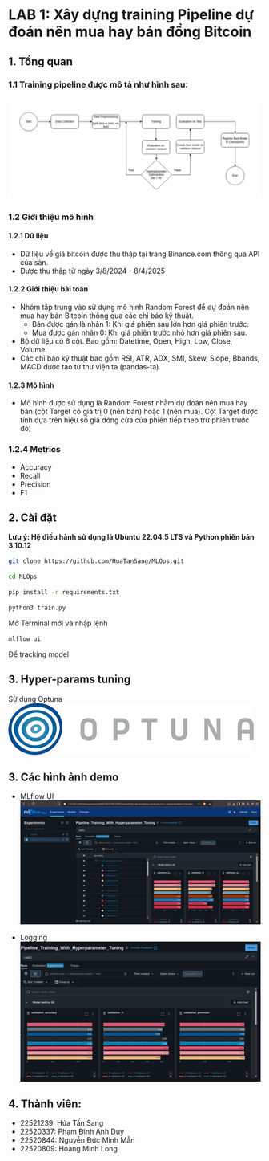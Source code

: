 # LAB 1: Xây dựng training Pipeline dự đoán nên mua hay bán đồng Bitcoin  

## 1. Tổng quan 
### 1.1 Training pipeline được mô tả như hình sau: 
![Pipeline](image/pipeline.png)


### 1.2 Giới thiệu mô hình 
#### 1.2.1 Dữ liệu 
- Dữ liệu về giá bitcoin được thu thập tại trang Binance.com thông qua API của sàn. 
- Được thu thập từ ngày 3/8/2024 - 8/4/2025  

#### 1.2.2 Giới thiệu bài toán 
- Nhóm tập trung vào sử dụng mô hình Random Forest để dự đoán nên mua hay bán Bitcoin thông qua các chỉ báo kỹ thuật.  
	+ Bán được gán là nhãn 1: Khi giá phiên sau lớn hơn giá phiên trước. 
	+ Mua được gán nhãn 0: Khi giá phiên trước nhỏ hơn giá phiên sau.  
- Bộ dữ liệu có 6 cột. Bao gồm: Datetime, Open, High, Low, Close, Volume. 
- Các chỉ báo kỹ thuật bao gồm RSI, ATR, ADX, SMI, Skew, Slope, Bbands, MACD được tạo từ thư viện ta (pandas-ta)  
 

#### 1.2.3 Mô hình 
- Mô hình được sử dụng là Random Forest nhằm dự đoán nên mua hay bán (cột Target có giá trị 0 (nên bán) hoặc 1 (nên mua). Cột Target được tính dựa trên hiệu số giá đóng cửa của phiên tiếp theo trừ phiên trước đó)

### 1.2.4 Metrics  
- Accuracy 
- Recall 
- Precision 
- F1 

## 2. Cài đặt   
**Lưu ý: Hệ điều hành sử dụng là Ubuntu 22.04.5 LTS và Python phiên bản 3.10.12**
```bash 
git clone https://github.com/HuaTanSang/MLOps.git
```
```bash 
cd MLOps
```
```bash 
pip install -r requirements.txt 
```
``` bash
python3 train.py  
```
Mở Terminal mới và nhập lệnh 
```bash 
mlflow ui
``` 

Để tracking model 

## 3. Hyper-params tuning 
Sử dụng Optuna 
![Optuna](image/optuna.png)
## 3. Các hình ảnh demo 
- MLflow UI 
![MLflow UI](image/MLflowUI.png)

- Logging 
![Logging](image/Logging.png)

## 4. Thành viên:    
- 22521239: Hứa Tấn Sang
- 22520337: Phạm Đình Anh Duy
- 22520844: Nguyễn Đức Minh Mẫn
- 22520809: Hoàng Minh Long 


